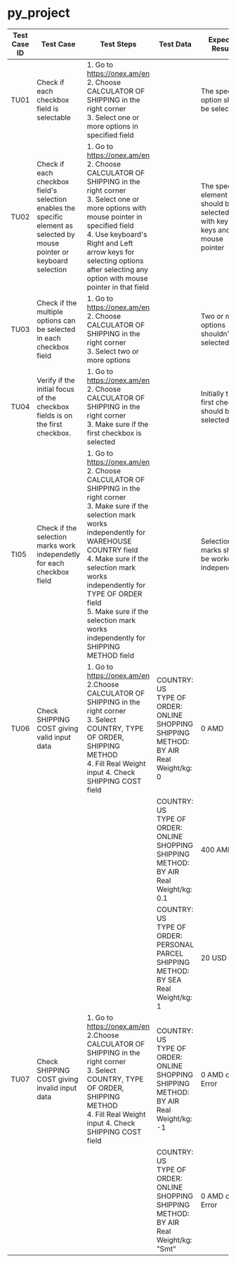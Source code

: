 # py_project
| Test<br>Case<br>ID | Test Case | Test Steps | Test Data | Expected Results| Actual Results | Pass/Fail |
|------ | --- | --- | --- | --- | --- | --- |
| TU01 |  Check if each checkbox field is selectable | 1. Go to https://onex.am/en  <br> 2. Choose CALCULATOR OF SHIPPING in the right corner <br> 3. Select one or more options in specified field | | The specific option should be selected | As expected | Pass |   
| TU02 | Check if each checkbox field's selection enables the specific element as selected by mouse pointer or keyboard selection | 1. Go to https://onex.am/en  <br> 2. Choose CALCULATOR OF SHIPPING in the right corner <br> 3. Select one or more options with mouse pointer in specified field <br> 4. Use keyboard's Right and Left arrow keys for selecting options after selecting any option with mouse pointer in that field | | The specific element should be selected both with keyboard keys and mouse pointer | As expected | Pass | 
| TU03 | Check if the multiple options can be selected in each checkbox field | 1. Go to https://onex.am/en  <br> 2. Choose CALCULATOR OF SHIPPING in the right corner <br> 3. Select two or more options | | Two or more options shouldn't be selected | As expected | Pass
| TU04 | Verify if the initial focus of the checkbox fields is on the first checkbox.| 1. Go to https://onex.am/en  <br> 2. Choose CALCULATOR OF SHIPPING in the right corner <br> 3. Make sure if the first checkbox is selected | | Initially the first checkbox should be selected | As expected | Pass
| TI05 | Check if the selection marks work independetly for each checkbox field| 1. Go to https://onex.am/en  <br> 2. Choose CALCULATOR OF SHIPPING in the right corner <br> 3. Make sure if the selection mark works independently for WAREHOUSE COUNTRY field <br> 4. Make sure if the selection mark works independently for TYPE OF ORDER field <br> 5. Make sure if the selection mark works independently for SHIPPING METHOD field  | | Selection marks should be worked independently | Independency works partly, for first two US flags independency works when I go from left to right, but when I go from right to left it doesn't work, independency doesn't work for rest flags | Fail
| TU06 | Check SHIPPING COST giving valid input data |  1. Go to https://onex.am/en <br> 2.Choose CALCULATOR OF SHIPPING in the right corner <br> 3. Select COUNTRY, TYPE OF ORDER, SHIPPING METHOD <br> 4. Fill Real Weight input 4. Check SHIPPING COST field | COUNTRY: US <br> TYPE OF ORDER: ONLINE SHOPPING <br> SHIPPING METHOD: BY AIR <br> Real Weight/kg: 0 | 0 AMD | 400 AMD | Fail
|||| COUNTRY: US <br> TYPE OF ORDER: ONLINE SHOPPING <br> SHIPPING METHOD: BY AIR <br> Real Weight/kg: 0.1 | 400 AMD | 400 AMD | Pass
|||| COUNTRY: US <br> TYPE OF ORDER: PERSONAL PARCEL <br> SHIPPING METHOD: BY SEA <br> Real Weight/kg: 1 | 20 USD | 20 USD | Pass
| TU07 | Check SHIPPING COST giving invalid input data |  1. Go to https://onex.am/en <br> 2.Choose CALCULATOR OF SHIPPING in the right corner <br> 3. Select COUNTRY, TYPE OF ORDER, SHIPPING METHOD <br> 4. Fill Real Weight input 4. Check SHIPPING COST field | COUNTRY: US <br> TYPE OF ORDER: ONLINE SHOPPING <br> SHIPPING METHOD: BY AIR <br> Real Weight/kg: -1 | 0 AMD or Error | 400 AMD | Fail
|||| COUNTRY: US <br> TYPE OF ORDER: ONLINE SHOPPING <br> SHIPPING METHOD: BY AIR <br> Real Weight/kg: "Smt" | 0 AMD or Error | 400 AMD | Fail

















